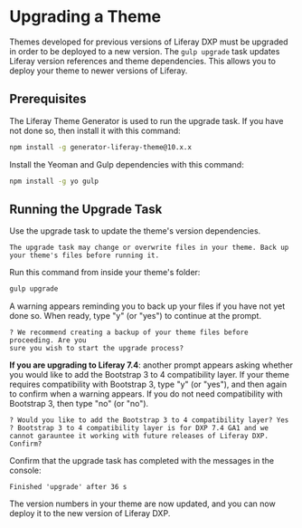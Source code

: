 # Upgrading a Theme

Themes developed for previous versions of Liferay DXP must be upgraded in order to be deployed to a new version. The `gulp upgrade` task updates Liferay version references and theme dependencies. This allows you to deploy your theme to newer versions of Liferay.

## Prerequisites

The Liferay Theme Generator is used to run the upgrade task. If you have not done so, then install it with this command:

```bash
npm install -g generator-liferay-theme@10.x.x
```

Install the Yeoman and Gulp dependencies with this command:

```bash
npm install -g yo gulp
```

## Running the Upgrade Task

Use the upgrade task to update the theme's version dependencies.

```{important}
The upgrade task may change or overwrite files in your theme. Back up your theme's files before running it. 
``` 

Run this command from inside your theme's folder:

```bash
gulp upgrade
```

A warning appears reminding you to back up your files if you have not yet done so. When ready, type "y" (or "yes") to continue at the prompt.

```
? We recommend creating a backup of your theme files before proceeding. Are you 
sure you wish to start the upgrade process?
```

**If you are upgrading to Liferay 7.4**: another prompt appears asking whether you would like to add the Bootstrap 3 to 4 compatibility layer. If your theme requires compatibility with Bootstrap 3, type "y" (or "yes"), and then again to confirm when a warning appears. If you do not need compatibility with Bootstrap 3, then type "no" (or "no").

```
? Would you like to add the Bootstrap 3 to 4 compatibility layer? Yes
? Bootstrap 3 to 4 compatibility layer is for DXP 7.4 GA1 and we cannot garauntee it working with future releases of Liferay DXP. Confirm?
```

Confirm that the upgrade task has completed with the messages in the console:

```
Finished 'upgrade' after 36 s
```

The version numbers in your theme are now updated, and you can now deploy it to the new version of Liferay DXP.

<!-- Add Next Steps section when information is available -->